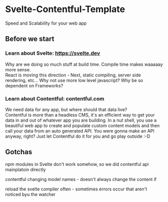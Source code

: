 # Svelte-Contentful-Template
Speed and Scalability for your web app

## Before we start

### Learn about Svelte: https://svelte.dev

Why are we doing so much stuff at build time.  Compile time makes waaaaay more sense.  
React is moving this direction - Next, static compiling, server side rendering, etc...
Why not use more low level javascript?  Why be so dependent on Frameworks?

### Learn about Contentful: contentful.com

We need data for any app, but where should that data live?  
Contentful is more than a headless CMS, it's an efficient way to get your data in and out of whatever app you are building.
In a nut shell, you use a beautiful web app to create and populate custom content models and then call your data from an auto generated API.
You were gonna make an API anyway, right?  Just let Contentful do it for you and go play outside :-D


## Gotchas

npm modules in Svelte don't work somehow, so we did contentful api mainplatoin directly

contentful changing model names - doesn't always change the content if

reload the svelte compiler often - sometimes errors occur that aren't noticed byu the watcher
